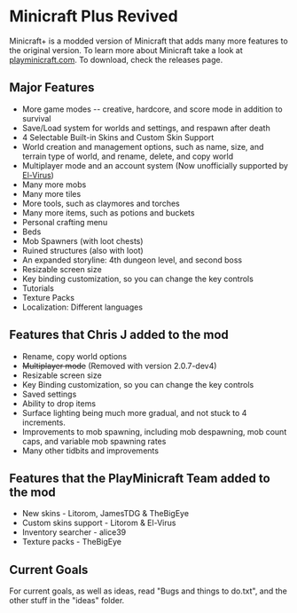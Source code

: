 # Minicraft Plus Revived
Minicraft+ is a modded version of Minicraft that adds many more features to the original version. To learn more about Minicraft take a look at [playminicraft.com](https://www.playminicraft.com). To download, check the releases page.

## Major Features
* More game modes -- creative, hardcore, and score mode in addition to survival
* Save/Load system for worlds and settings, and respawn after death
* 4 Selectable Built-in Skins and Custom Skin Support
* World creation and management options, such as name, size, and terrain type of world, and rename, delete, and copy world
* Multiplayer mode and an account system (Now unofficially supported by [El-Virus](https://www.github.com/ElVir-Software/minicraft-plus-online))
* Many more mobs
* Many more tiles
* More tools, such as claymores and torches
* Many more items, such as potions and buckets
* Personal crafting menu
* Beds
* Mob Spawners (with loot chests)
* Ruined structures (also with loot)
* An expanded storyline: 4th dungeon level, and second boss
* Resizable screen size
* Key binding customization, so you can change the key controls
* Tutorials
* Texture Packs
* Localization: Different languages

## Features that Chris J added to the mod
* Rename, copy world options
* ~~Multiplayer mode~~ (Removed with version 2.0.7-dev4)
* Resizable screen size
* Key Binding customization, so you can change the key controls
* Saved settings
* Ability to drop items
* Surface lighting being much more gradual, and not stuck to 4 increments.
* Improvements to mob spawning, including mob despawning, mob count caps, and variable mob spawning rates
* Many other tidbits and improvements

## Features that the PlayMinicraft Team added to the mod
* New skins - Litorom, JamesTDG & TheBigEye
* Custom skins support - Litorom & El-Virus
* Inventory searcher - alice39
* Texture packs - TheBigEye

## Current Goals
For current goals, as well as ideas, read "Bugs and things to do.txt", and the other stuff in the "ideas" folder.
